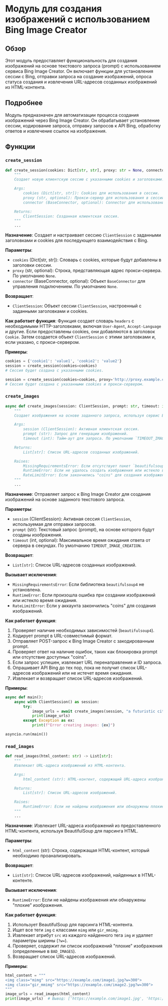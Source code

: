 # Модуль для создания изображений с использованием Bing Image Creator

## Обзор

Этот модуль предоставляет функциональность для создания изображений на основе текстового запроса (prompt) с использованием сервиса Bing Image Creator. Он включает функции для установления сессии с Bing, отправки запроса на создание изображений, опроса статуса создания и извлечения URL-адресов созданных изображений из HTML-контента.

## Подробнее

Модуль предназначен для автоматизации процесса создания изображений через Bing Image Creator. Он обрабатывает установление сессии, кодирование запроса, отправку запросов к API Bing, обработку ответов и извлечение ссылок на изображения.

## Функции

### `create_session`

```python
def create_session(cookies: Dict[str, str], proxy: str = None, connector: BaseConnector = None) -> ClientSession:
    """
    Создает новую клиентскую сессию с указанными cookies и заголовками.

    Args:
        cookies (Dict[str, str]): Cookies для использования в сессии.
        proxy (str, optional): Прокси-сервер для использования в сессии. По умолчанию `None`.
        connector (BaseConnector, optional): Connector для использования в сессии. По умолчанию `None`.

    Returns:
        ClientSession: Созданная клиентская сессия.
    """
    ...
```

**Назначение**: Создает и настраивает сессию `ClientSession` с заданными заголовками и cookies для последующего взаимодействия с Bing.

**Параметры**:
- `cookies` (Dict[str, str]): Словарь с cookies, которые будут добавлены в заголовки сессии.
- `proxy` (str, optional): Строка, представляющая адрес прокси-сервера. По умолчанию `None`.
- `connector` (BaseConnector, optional): Объект `BaseConnector` для управления подключением. По умолчанию `None`.

**Возвращает**:
- `ClientSession`: Объект сессии `ClientSession`, настроенный с заданными заголовками и cookies.

**Как работает функция**:
Функция создает словарь `headers` с необходимыми HTTP-заголовками, включая `User-Agent`, `Accept-Language` и другие. Если предоставлены cookies, они добавляются в заголовок `Cookie`. Затем создается объект `ClientSession` с этими заголовками и, если указано, с прокси-сервером.

**Примеры**:
```python
cookies = {'cookie1': 'value1', 'cookie2': 'value2'}
session = create_session(cookies=cookies)
# Сессия будет создана с указанными cookies.

session = create_session(cookies=cookies, proxy='http://proxy.example.com')
# Сессия будет создана с указанными cookies и прокси-сервером.
```

### `create_images`

```python
async def create_images(session: ClientSession, prompt: str, timeout: int = TIMEOUT_IMAGE_CREATION) -> List[str]:
    """
    Создает изображения на основе заданного запроса, используя сервис Bing.

    Args:
        session (ClientSession): Активная клиентская сессия.
        prompt (str): Запрос для генерации изображений.
        timeout (int): Тайм-аут для запроса. По умолчанию `TIMEOUT_IMAGE_CREATION`.

    Returns:
        List[str]: Список URL-адресов созданных изображений.

    Raises:
        MissingRequirementsError: Если отсутствует пакет `beautifulsoup4`.
        RuntimeError: Если не удалось создать изображения или истекло время ожидания.
        RateLimitError: Если закончились "coins" для создания изображений.
    """
    ...
```

**Назначение**: Отправляет запрос к Bing Image Creator для создания изображений на основе заданного текстового запроса.

**Параметры**:
- `session` (ClientSession): Активная сессия `ClientSession`, используемая для отправки запросов.
- `prompt` (str): Текстовый запрос (prompt), на основе которого будут созданы изображения.
- `timeout` (int, optional): Максимальное время ожидания ответа от сервера в секундах. По умолчанию `TIMEOUT_IMAGE_CREATION`.

**Возвращает**:
- `List[str]`: Список URL-адресов созданных изображений.

**Вызывает исключения**:
- `MissingRequirementsError`: Если библиотека `beautifulsoup4` не установлена.
- `RuntimeError`: Если произошла ошибка при создании изображений или истекло время ожидания.
- `RateLimitError`: Если у аккаунта закончились "coins" для создания изображений.

**Как работает функция**:
1. Проверяет наличие необходимых зависимостей (`beautifulsoup4`).
2. Кодирует prompt в URL-совместимый формат.
3. Отправляет POST-запрос к Bing Image Creator с закодированным prompt.
4. Проверяет ответ на наличие ошибок, таких как блокировка prompt или отсутствие доступных "coins".
5. Если запрос успешен, извлекает URL перенаправления и ID запроса.
6. Опрашивает API Bing до тех пор, пока не получит список URL-адресов изображений или не истечет время ожидания.
7. Извлекает и возвращает список URL-адресов изображений.

**Примеры**:
```python
async def main():
    async with ClientSession() as session:
        try:
            image_urls = await create_images(session, "a futuristic cityscape")
            print(image_urls)
        except Exception as ex:
            print(f"Error creating images: {ex}")

asyncio.run(main())
```

### `read_images`

```python
def read_images(html_content: str) -> List[str]:
    """
    Извлекает URL-адреса изображений из HTML-контента.

    Args:
        html_content (str): HTML-контент, содержащий URL-адреса изображений.

    Returns:
        List[str]: Список URL-адресов изображений.

    Raises:
        RuntimeError: Если не найдены изображения или обнаружены плохие изображения.
    """
    ...
```

**Назначение**: Извлекает URL-адреса изображений из предоставленного HTML-контента, используя BeautifulSoup для парсинга HTML.

**Параметры**:
- `html_content` (str): Строка, содержащая HTML-контент, который необходимо проанализировать.

**Возвращает**:
- `List[str]`: Список URL-адресов изображений, найденных в HTML-контенте.

**Вызывает исключения**:
- `RuntimeError`: Если не найдены изображения или обнаружены "плохие" изображения.

**Как работает функция**:
1. Использует BeautifulSoup для парсинга HTML-контента.
2. Ищет все теги `img` с классами `mimg` или `gir_mmimg`.
3. Извлекает атрибут `src` из каждого найденного тега `img` и удаляет параметры ширины (`?w=`).
4. Проверяет, содержит ли список изображений "плохие" изображения (определенные в `BAD_IMAGES`).
5. Возвращает список URL-адресов изображений.

**Примеры**:
```python
html_content = """
<img class="mimg" src="https://example.com/image1.jpg?w=300">
<img class="gir_mmimg" src="https://example.com/image2.jpg?w=300">
"""
image_urls = read_images(html_content)
print(image_urls)  # Вывод: ['https://example.com/image1.jpg', 'https://example.com/image2.jpg']